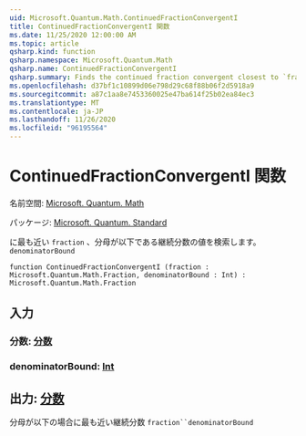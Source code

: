 ```yaml
---
uid: Microsoft.Quantum.Math.ContinuedFractionConvergentI
title: ContinuedFractionConvergentI 関数
ms.date: 11/25/2020 12:00:00 AM
ms.topic: article
qsharp.kind: function
qsharp.namespace: Microsoft.Quantum.Math
qsharp.name: ContinuedFractionConvergentI
qsharp.summary: Finds the continued fraction convergent closest to `fraction` with the denominator less or equal to `denominatorBound`
ms.openlocfilehash: d37bf1c10899d06e798d29c68f88b06f2d5918a9
ms.sourcegitcommit: a87c1aa8e7453360025e47ba614f25b02ea84ec3
ms.translationtype: MT
ms.contentlocale: ja-JP
ms.lasthandoff: 11/26/2020
ms.locfileid: "96195564"
---
```

# <a name="continuedfractionconvergenti-function"></a>ContinuedFractionConvergentI 関数

名前空間: [Microsoft. Quantum. Math](xref:Microsoft.Quantum.Math)

パッケージ: [Microsoft. Quantum. Standard](https://nuget.org/packages/Microsoft.Quantum.Standard)


に最も近い `fraction` 、分母が以下である継続分数の値を検索します。 `denominatorBound`

```qsharp
function ContinuedFractionConvergentI (fraction : Microsoft.Quantum.Math.Fraction, denominatorBound : Int) : Microsoft.Quantum.Math.Fraction
```


## <a name="input"></a>入力

### <a name="fraction--fraction"></a>分数: [分数](xref:Microsoft.Quantum.Math.Fraction)




### <a name="denominatorbound--int"></a>denominatorBound: [Int](xref:microsoft.quantum.lang-ref.int)





## <a name="output--fraction"></a>出力: [分数](xref:Microsoft.Quantum.Math.Fraction)

分母が以下の場合に最も近い継続分数 `fraction``denominatorBound`